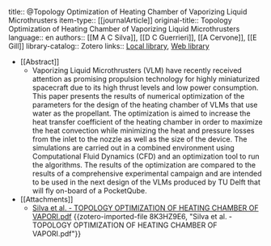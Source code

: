 title:: @Topology Optimization of Heating Chamber of Vaporizing Liquid Microthrusters
item-type:: [[journalArticle]]
original-title:: Topology Optimization of Heating Chamber of Vaporizing Liquid Microthrusters
language:: en
authors:: [[M A C Silva]], [[D C Guerrieri]], [[A Cervone]], [[E Gill]]
library-catalog:: Zotero
links:: [Local library](zotero://select/library/items/B2IT6FDU), [Web library](https://www.zotero.org/users/9628799/items/B2IT6FDU)

- [[Abstract]]
	- Vaporizing Liquid Microthrusters (VLM) have recently received attention as promising propulsion technology for highly miniaturized spacecraft due to its high thrust levels and low power consumption. This paper presents the results of numerical optimization of the parameters for the design of the heating chamber of VLMs that use water as the propellant. The optimization is aimed to increase the heat transfer coefficient of the heating chamber in order to maximize the heat convection while minimizing the heat and pressure losses from the inlet to the nozzle as well as the size of the device. The simulations are carried out in a combined environment using Computational Fluid Dynamics (CFD) and an optimization tool to run the algorithms. The results of the optimization are compared to the results of a comprehensive experimental campaign and are intended to be used in the next design of the VLMs produced by TU Delft that will fly on-board of a PocketQube.
- [[Attachments]]
	- [Silva et al. - TOPOLOGY OPTIMIZATION OF HEATING CHAMBER OF VAPORI.pdf](zotero://select/library/items/8K3HZ9E6) {{zotero-imported-file 8K3HZ9E6, "Silva et al. - TOPOLOGY OPTIMIZATION OF HEATING CHAMBER OF VAPORI.pdf"}}
